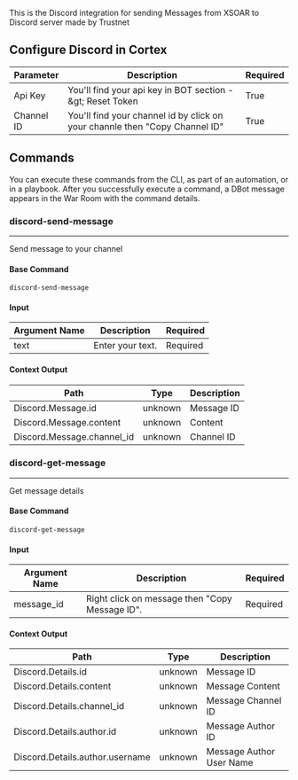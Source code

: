 This is the Discord integration for sending Messages from XSOAR to Discord  server made by Trustnet

## Configure Discord in Cortex


| **Parameter** | **Description** | **Required** |
| --- | --- | --- |
| Api Key | You'll find your api key in BOT section -&amp;gt; Reset Token | True |
| Channel ID | You'll find your channel id by click on your channle then "Copy Channel ID" | True |


## Commands

You can execute these commands from the CLI, as part of an automation, or in a playbook.
After you successfully execute a command, a DBot message appears in the War Room with the command details.

### discord-send-message

***
Send message to your channel

#### Base Command

`discord-send-message`

#### Input

| **Argument Name** | **Description** | **Required** |
| --- | --- | --- |
| text | Enter your text. | Required | 

#### Context Output

| **Path** | **Type** | **Description** |
| --- | --- | --- |
| Discord.Message.id | unknown | Message ID | 
| Discord.Message.content | unknown | Content | 
| Discord.Message.channel_id | unknown | Channel ID | 

### discord-get-message

***
Get message details

#### Base Command

`discord-get-message`

#### Input

| **Argument Name** | **Description** | **Required** |
| --- | --- | --- |
| message_id | Right click on message then "Copy Message ID". | Required | 

#### Context Output

| **Path** | **Type** | **Description** |
| --- | --- | --- |
| Discord.Details.id | unknown | Message ID | 
| Discord.Details.content | unknown | Message Content | 
| Discord.Details.channel_id | unknown | Message Channel ID | 
| Discord.Details.author.id | unknown | Message Author ID | 
| Discord.Details.author.username | unknown | Message Author User Name | 